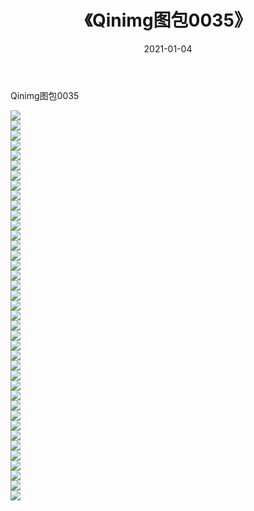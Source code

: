﻿---
layout: post
title:  《Qinimg图包0035》
date:   2021-01-04
img: http://imgx.orgx.ga/Qinimg图包/Qinimg图包0035/000.jpg
categories: [美女, 清纯, 唯美]
---

Qinimg图包0035

 ![](http://imgx.orgx.ga/Qinimg图包/Qinimg图包0035/001.jpg) <br>![](http://imgx.orgx.ga/Qinimg图包/Qinimg图包0035/002.jpg) <br>![](http://imgx.orgx.ga/Qinimg图包/Qinimg图包0035/003.jpg) <br>![](http://imgx.orgx.ga/Qinimg图包/Qinimg图包0035/004.jpg) <br>![](http://imgx.orgx.ga/Qinimg图包/Qinimg图包0035/005.jpg) <br>![](http://imgx.orgx.ga/Qinimg图包/Qinimg图包0035/006.jpg) <br>![](http://imgx.orgx.ga/Qinimg图包/Qinimg图包0035/007.jpg) <br>![](http://imgx.orgx.ga/Qinimg图包/Qinimg图包0035/008.jpg) <br>![](http://imgx.orgx.ga/Qinimg图包/Qinimg图包0035/009.jpg) <br>![](http://imgx.orgx.ga/Qinimg图包/Qinimg图包0035/010.jpg) <br>![](http://imgx.orgx.ga/Qinimg图包/Qinimg图包0035/011.jpg) <br>![](http://imgx.orgx.ga/Qinimg图包/Qinimg图包0035/012.jpg) <br>![](http://imgx.orgx.ga/Qinimg图包/Qinimg图包0035/013.jpg) <br>![](http://imgx.orgx.ga/Qinimg图包/Qinimg图包0035/014.jpg) <br>![](http://imgx.orgx.ga/Qinimg图包/Qinimg图包0035/015.jpg) <br>![](http://imgx.orgx.ga/Qinimg图包/Qinimg图包0035/016.jpg) <br>![](http://imgx.orgx.ga/Qinimg图包/Qinimg图包0035/017.jpg) <br>![](http://imgx.orgx.ga/Qinimg图包/Qinimg图包0035/018.jpg) <br>![](http://imgx.orgx.ga/Qinimg图包/Qinimg图包0035/019.jpg) <br>![](http://imgx.orgx.ga/Qinimg图包/Qinimg图包0035/020.jpg) <br>![](http://imgx.orgx.ga/Qinimg图包/Qinimg图包0035/021.jpg) <br>![](http://imgx.orgx.ga/Qinimg图包/Qinimg图包0035/022.jpg) <br>![](http://imgx.orgx.ga/Qinimg图包/Qinimg图包0035/023.jpg) <br>![](http://imgx.orgx.ga/Qinimg图包/Qinimg图包0035/024.jpg) <br>![](http://imgx.orgx.ga/Qinimg图包/Qinimg图包0035/025.jpg) <br>![](http://imgx.orgx.ga/Qinimg图包/Qinimg图包0035/026.jpg) <br>![](http://imgx.orgx.ga/Qinimg图包/Qinimg图包0035/027.jpg) <br>![](http://imgx.orgx.ga/Qinimg图包/Qinimg图包0035/028.jpg) <br>![](http://imgx.orgx.ga/Qinimg图包/Qinimg图包0035/029.jpg) <br>![](http://imgx.orgx.ga/Qinimg图包/Qinimg图包0035/030.jpg) <br>![](http://imgx.orgx.ga/Qinimg图包/Qinimg图包0035/031.jpg) <br>![](http://imgx.orgx.ga/Qinimg图包/Qinimg图包0035/032.jpg) <br>![](http://imgx.orgx.ga/Qinimg图包/Qinimg图包0035/033.jpg) <br>![](http://imgx.orgx.ga/Qinimg图包/Qinimg图包0035/034.jpg) <br>![](http://imgx.orgx.ga/Qinimg图包/Qinimg图包0035/035.jpg) <br>![](http://imgx.orgx.ga/Qinimg图包/Qinimg图包0035/036.jpg) <br>![](http://imgx.orgx.ga/Qinimg图包/Qinimg图包0035/037.jpg) <br>![](http://imgx.orgx.ga/Qinimg图包/Qinimg图包0035/038.jpg) <br>![](http://imgx.orgx.ga/Qinimg图包/Qinimg图包0035/039.jpg) <br>